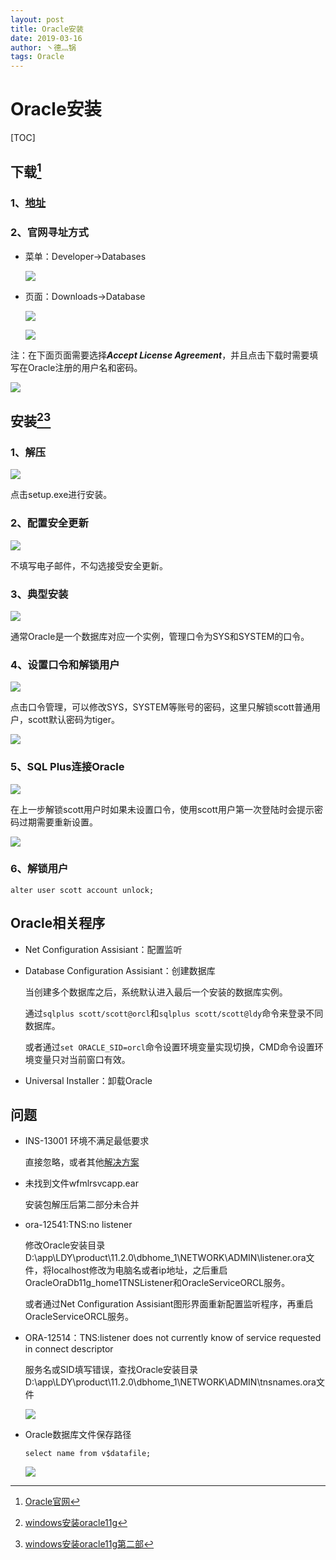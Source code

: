 ```yaml
---
layout: post
title: Oracle安装
date: 2019-03-16
author: 丶德灬锅
tags: Oracle
---
```


# Oracle安装

[TOC]

## 下载[^1]

### 1、[地址](https://www.oracle.com/technetwork/database/enterprise-edition/downloads/index.html)

### 2、官网寻址方式

- 菜单：Developer->Databases

  ![](https://cdn.jsdelivr.net/gh/ldy/jekyll@master/_posts/img/2019-03-16-Oracle下载1.png)

- 页面：Downloads->Database

  ![](https://cdn.jsdelivr.net/gh/ldy/jekyll@master/_posts/img/2019-03-16-Oracle下载2.png)

  

  ![](https://cdn.jsdelivr.net/gh/ldy/jekyll@master/_posts/img/2019-03-16-Oracle下载3.png)

注：在下面页面需要选择***Accept License Agreement***，并且点击下载时需要填写在Oracle注册的用户名和密码。

![](https://cdn.jsdelivr.net/gh/ldy/jekyll@master/_posts/img/2019-03-16-Oracle下载4.png)

## 安装[^2][^3]

### 1、解压

![](https://cdn.jsdelivr.net/gh/ldy/jekyll@master/_posts/img/2019-03-16-Oracle安装1.png)

点击setup.exe进行安装。

### 2、配置安全更新

![](https://cdn.jsdelivr.net/gh/ldy/jekyll@master/_posts/img/2019-03-16-Oracle安装2.png)

不填写电子邮件，不勾选接受安全更新。

### 3、典型安装

![](https://cdn.jsdelivr.net/gh/ldy/jekyll@master/_posts/img/2019-03-16-Oracle安装3.png)

通常Oracle是一个数据库对应一个实例，管理口令为SYS和SYSTEM的口令。

### 4、设置口令和解锁用户

![](https://cdn.jsdelivr.net/gh/ldy/jekyll@master/_posts/img/2019-03-16-Oracle安装4.png)

点击口令管理，可以修改SYS，SYSTEM等账号的密码，这里只解锁scott普通用户，scott默认密码为tiger。

![](https://cdn.jsdelivr.net/gh/ldy/jekyll@master/_posts/img/2019-03-16-Oracle安装5.png)

### 5、SQL Plus连接Oracle

![](https://cdn.jsdelivr.net/gh/ldy/jekyll@master/_posts/img/2019-03-16-Oracle安装6.png)

在上一步解锁scott用户时如果未设置口令，使用scott用户第一次登陆时会提示密码过期需要重新设置。

![](https://cdn.jsdelivr.net/gh/ldy/jekyll@master/_posts/img/2019-03-16-Oracle安装7.png)

### 6、解锁用户

`alter user scott account unlock;`

## Oracle相关程序

- Net Configuration Assisiant：配置监听

- Database Configuration Assisiant：创建数据库

  当创建多个数据库之后，系统默认进入最后一个安装的数据库实例。

  通过`sqlplus scott/scott@orcl`和`sqlplus scott/scott@ldy`命令来登录不同数据库。

  或者通过`set ORACLE_SID=orcl`命令设置环境变量实现切换，CMD命令设置环境变量只对当前窗口有效。

- Universal Installer：卸载Oracle

## 问题

- INS-13001 环境不满足最低要求

  直接忽略，或者其他[解决方案](https://www.cnblogs.com/wqshare/p/9361281.html)

- 未找到文件wfmlrsvcapp.ear

  安装包解压后第二部分未合并

- ora-12541:TNS:no listener

  修改Oracle安装目录D:\app\LDY\product\11.2.0\dbhome_1\NETWORK\ADMIN\listener.ora文件，将localhost修改为电脑名或者ip地址，之后重启OracleOraDb11g_home1TNSListener和OracleServiceORCL服务。

  或者通过Net Configuration Assisiant图形界面重新配置监听程序，再重启OracleServiceORCL服务。

- ORA-12514：TNS:listener does not currently know of service requested in connect descriptor

  服务名或SID填写错误，查找Oracle安装目录D:\app\LDY\product\11.2.0\dbhome_1\NETWORK\ADMIN\tnsnames.ora文件

  ![](https://cdn.jsdelivr.net/gh/ldy/jekyll@master/_posts/img/2019-03-16-Oracle安装9.png)

- Oracle数据库文件保存路径

  `select name from v$datafile;`

  ![](https://cdn.jsdelivr.net/gh/ldy/jekyll@master/_posts/img/2019-03-16-Oracle安装11.png)

[^1]: [Oracle官网](https://www.oracle.com/index.html)
[^2]: [windows安装oracle11g](https://www.cnblogs.com/kaishirenshi/p/9012411.html)
[^3]: [windows安装oracle11g第二部](https://www.cnblogs.com/kaishirenshi/p/9012414.html)